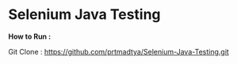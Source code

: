 # Selenium Java Testing
**How to Run :**

Git Clone : https://github.com/prtmadtya/Selenium-Java-Testing.git

